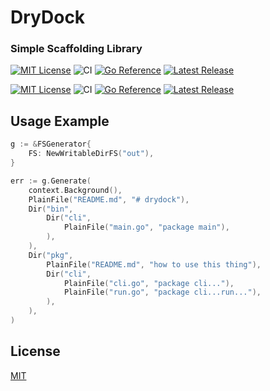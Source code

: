 # DryDock
### Simple Scaffolding Library

[![MIT License](https://img.shields.io/github/license/RobinThrift/drydock?style=flat-square)](https://github.com/RobinThrift/drydock/blob/main/LICENSE)
![CI](https://github.com/RobinThrift/drydock/actions/workflows/ci.yaml/badge.svg)
[![Go Reference](https://pkg.go.dev/badge/github.com/RobinThrift/drydock.svg)](https://pkg.go.dev/github.com/RobinThrift/drydock)
[![Latest Release](https://img.shields.io/github/v/tag/RobinThrift/drydock?sort=semver&style=flat-square)](https://github.com/RobinThrift/drydock/releases/latest)

[![MIT License](https://img.shields.io/github/license/RobinThrift/drydock?style=flat-square)](https://github.com/RobinThrift/drydock/blob/main/LICENSE)
![CI](https://github.com/RobinThrift/drydock/actions/workflows/ci.yaml/badge.svg)
[![Go Reference](https://pkg.go.dev/badge/github.com/RobinThrift/drydock.svg)](https://pkg.go.dev/github.com/RobinThrift/drydock)
[![Latest Release](https://img.shields.io/github/v/tag/RobinThrift/drydock?sort=semver&style=flat-square)](https://github.com/RobinThrift/drydock/releases/latest)


## Usage Example

```go
g := &FSGenerator{
	FS: NewWritableDirFS("out"),
}

err := g.Generate(
    context.Background(),
	PlainFile("README.md", "# drydock"),
	Dir("bin",
		Dir("cli",
			PlainFile("main.go", "package main"),
		),
	),
	Dir("pkg",
		PlainFile("README.md", "how to use this thing"),
		Dir("cli",
			PlainFile("cli.go", "package cli..."),
			PlainFile("run.go", "package cli...run..."),
		),
	),
)
````

## License

[MIT](https://github.com/RobinThrift/drydock/blob/main/LICENSE)
